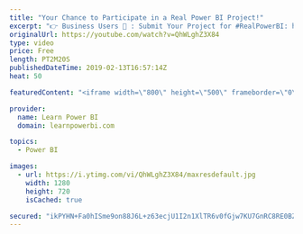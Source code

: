```yaml
---
title: "Your Chance to Participate in a Real Power BI Project!"
excerpt: "👉 Business Users 🏢 : Submit Your Project for #RealPowerBI: https://www.learnpowerbi.com/realpowerbi  👉 Learn Power BI Students (Pro Level): Apply to Work on a #RealPowerBI Project: https://www.learnpowerbi.com/real-for-pro-students  👉 Enroll in the Learn Power BI Program: https://web.learnpowerbi.com/waitlist-invite/"
originalUrl: https://youtube.com/watch?v=QhWLghZ3X84
type: video
price: Free
length: PT2M20S
publishedDateTime: 2019-02-13T16:57:14Z
heat: 50

featuredContent: "<iframe width=\"800\" height=\"500\" frameborder=\"0\" src=\"https://www.youtube.com/embed/QhWLghZ3X84\" allow=\"accelerometer; autoplay; encrypted-media; gyroscope; picture-in-picture\" allowfullscreen></iframe>"

provider:
  name: Learn Power BI
  domain: learnpowerbi.com

topics:
  - Power BI

images:
  - url: https://i.ytimg.com/vi/QhWLghZ3X84/maxresdefault.jpg
    width: 1280
    height: 720
    isCached: true

secured: "ikPYHN+Fa0hISme9on88J6L+z63ecjU1I2n1XlTR6v0fGjw7KU7GnRC8RE0BZ3DSo+3oksZ4+BOgB41MVqO/zD68wl8FARlrQzyIX2gej2KdXKQbDbBRTNAx3zdn83CAYKFX/CpVdv5RqQDTYxKUXS2lGz+SbSo42TmM3thPvdu2DaWFBhNAYbONjekBFCzv//foXdjPbVDqhL8ZiPRbuseAGGOQ5c+6IA5IX3ql63qdmNPa/UARZCb7s+p1sOtN2S++DdPuipCkxWCKYEyZty0RtQI0j+ABIOvBdmdHea59VC+wcNtiddGTD1D9Ve4fglZuHdOXTMeV83q+k2PHbKYMW+ObJwV5GfE6UJKEEE5FgYfdk33oQg/hpahZrms5HrdyenVo6FWTlO3dE9DGZ/3s3grgLNWGrWdk5/Znnkg=;mv81YIY3FT6wNCAGS5Kwcw=="
---
```


